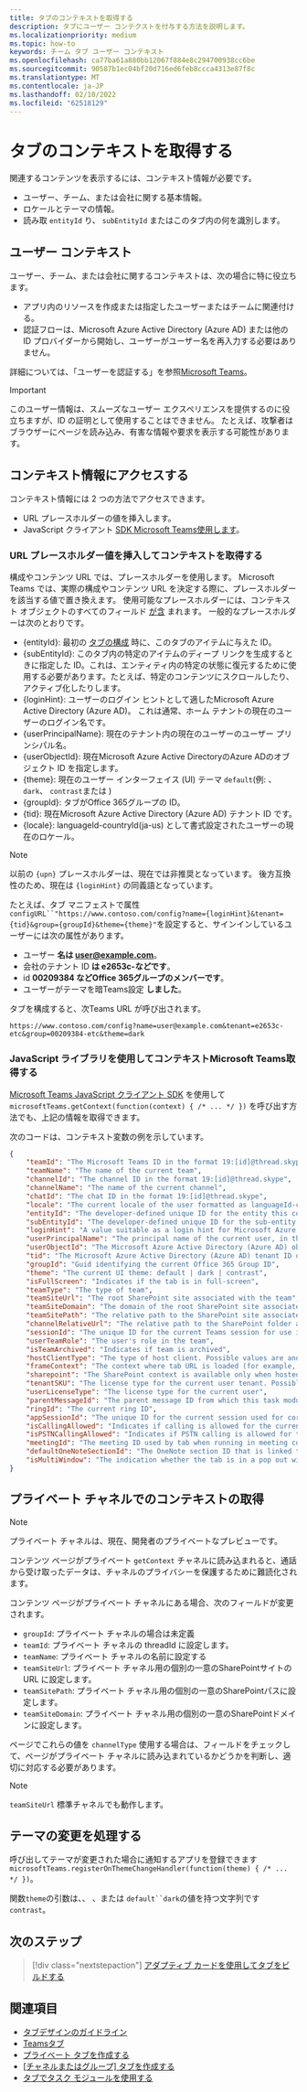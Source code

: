 ```yaml
---
title: タブのコンテキストを取得する
description: タブにユーザー コンテクストを付与する方法を説明します。
ms.localizationpriority: medium
ms.topic: how-to
keywords: チーム タブ ユーザー コンテキスト
ms.openlocfilehash: ca77ba61a880bb12067f884e8c294700938cc6be
ms.sourcegitcommit: 90587b1ec04bf20d716ed6feb8ccca4313e87f8c
ms.translationtype: MT
ms.contentlocale: ja-JP
ms.lasthandoff: 02/10/2022
ms.locfileid: "62518129"
---
```

# <a name="get-context-for-your-tab"></a>タブのコンテキストを取得する

関連するコンテンツを表示するには、コンテキスト情報が必要です。

* ユーザー、チーム、または会社に関する基本情報。
* ロケールとテーマの情報。
* 読み取 `entityId` り、 `subEntityId` またはこのタブ内の何を識別します。

## <a name="user-context"></a>ユーザー コンテキスト

ユーザー、チーム、または会社に関するコンテキストは、次の場合に特に役立ちます。

* アプリ内のリソースを作成または指定したユーザーまたはチームに関連付ける。
* 認証フローは、Microsoft Azure Active Directory (Azure AD) または他の ID プロバイダーから開始し、ユーザーがユーザー名を再入力する必要はありません。 

詳細については、「ユーザーを認証する」を参照[Microsoft Teams](~/concepts/authentication/authentication.md)。

> [!IMPORTANT]
> このユーザー情報は、スムーズなユーザー エクスペリエンスを提供するのに役立ちますが、ID の証明として使用することはできません。  たとえば、攻撃者はブラウザーにページを読み込み、有害な情報や要求を表示する可能性があります。

## <a name="access-context-information"></a>コンテキスト情報にアクセスする

コンテキスト情報には 2 つの方法でアクセスできます。

* URL プレースホルダーの値を挿入します。
* JavaScript クライアント [SDK Microsoft Teams使用します](/javascript/api/overview/msteams-client)。

### <a name="get-context-by-inserting-url-placeholder-values"></a>URL プレースホルダー値を挿入してコンテキストを取得する

構成やコンテンツ URL では、プレースホルダーを使用します。 Microsoft Teams では、実際の構成やコンテンツ URL を決定する際に、プレースホルダーを該当する値で置き換えます。 使用可能なプレースホルダーには、コンテキスト オブジェクトのすべてのフィールド [が含](/javascript/api/@microsoft/teams-js/microsoftteams.context?view=msteams-client-js-latest&preserve-view=true) まれます。 一般的なプレースホルダーは次のとおりです。

* {entityId}: 最初の [タブの構成](~/tabs/how-to/create-tab-pages/configuration-page.md) 時に、このタブのアイテムに与えた ID。
* {subEntityId}: このタブ内の特定のアイテムのディープ [](~/concepts/build-and-test/deep-links.md) リンクを生成するときに指定した ID。これは、エンティティ内の特定の状態に復元するために使用する必要があります。たとえば、特定のコンテンツにスクロールしたり、アクティブ化したりします。
* {loginHint}: ユーザーのログイン ヒントとして適したMicrosoft Azure Active Directory (Azure AD)。 これは通常、ホーム テナントの現在のユーザーのログイン名です。
* {userPrincipalName}: 現在のテナント内の現在のユーザーのユーザー プリンシパル名。
* {userObjectId}: 現在Microsoft Azure Active DirectoryのAzure ADのオブジェクト ID を指定します。
* {theme}: 現在のユーザー インターフェイス (UI) テーマ `default`(例: 、 `dark`、 `contrast`または )
* {groupId}: タブがOffice 365グループの ID。
* {tid}: 現在Microsoft Azure Active Directory (Azure AD) テナント ID です。
* {locale}: languageId-countryId(ja-us) として書式設定されたユーザーの現在のロケール。

> [!NOTE]
> 以前の `{upn}` プレースホルダーは、現在では非推奨となっています。 後方互換性のため、現在は `{loginHint}` の同義語となっています。

たとえば、タブ マニフェストで属性`configURL``"https://www.contoso.com/config?name={loginHint}&tenant={tid}&group={groupId}&theme={theme}"`を設定すると、サインインしているユーザーには次の属性があります。

* ユーザー **名は user@example.com**。
* 会社のテナント ID **は e2653c-などです**。
* id **00209384 などOffice 365グループのメンバーです**。
* ユーザーがテーマを暗Teams設定 **しました**。

タブを構成すると、次Teams URL が呼び出されます。

`https://www.contoso.com/config?name=user@example.com&tenant=e2653c-etc&group=00209384-etc&theme=dark`

### <a name="get-context-by-using-the-microsoft-teams-javascript-library"></a>JavaScript ライブラリを使用してコンテキストMicrosoft Teams取得する

[Microsoft Teams JavaScript クライアント SDK](/javascript/api/overview/msteams-client) を使用して `microsoftTeams.getContext(function(context) { /* ... */ })` を呼び出す方法でも、上記の情報を取得できます。

次のコードは、コンテキスト変数の例を示しています。

```json
{
    "teamId": "The Microsoft Teams ID in the format 19:[id]@thread.skype",
    "teamName": "The name of the current team",
    "channelId": "The channel ID in the format 19:[id]@thread.skype",
    "channelName": "The name of the current channel",
    "chatId": "The chat ID in the format 19:[id]@thread.skype",
    "locale": "The current locale of the user formatted as languageId-countryId (for example, en-us)",
    "entityId": "The developer-defined unique ID for the entity this content points to",
    "subEntityId": "The developer-defined unique ID for the sub-entity this content points to",
    "loginHint": "A value suitable as a login hint for Microsoft Azure Active Directory (Azure AD). This is usually the login name of the current user, in their home tenant",
    "userPrincipalName": "The principal name of the current user, in the current tenant",
    "userObjectId": "The Microsoft Azure Active Directory (Azure AD) object id of the current user, in the current tenant",
    "tid": "The Microsoft Azure Active Directory (Azure AD) tenant ID of the current user",
    "groupId": "Guid identifying the current Office 365 Group ID",
    "theme": "The current UI theme: default | dark | contrast",
    "isFullScreen": "Indicates if the tab is in full-screen",
    "teamType": "The type of team",
    "teamSiteUrl": "The root SharePoint site associated with the team",
    "teamSiteDomain": "The domain of the root SharePoint site associated with the team",
    "teamSitePath": "The relative path to the SharePoint site associated with the team",
    "channelRelativeUrl": "The relative path to the SharePoint folder associated with the channel",
    "sessionId": "The unique ID for the current Teams session for use in correlating telemetry data",
    "userTeamRole": "The user's role in the team",
    "isTeamArchived": "Indicates if team is archived",
    "hostClientType": "The type of host client. Possible values are android, ios, web, desktop, rigel",
    "frameContext": "The context where tab URL is loaded (for example, content, task, setting, remove, sidePanel)",
    "sharepoint": "The SharePoint context is available only when hosted in SharePoint",
    "tenantSKU": "The license type for the current user tenant. Possible values are enterprise, free, edu, unknown",
    "userLicenseType": "The license type for the current user",
    "parentMessageId": "The parent message ID from which this task module is launched",
    "ringId": "The current ring ID",
    "appSessionId": "The unique ID for the current session used for correlating telemetry data",
    "isCallingAllowed": "Indicates if calling is allowed for the current logged in user",
    "isPSTNCallingAllowed": "Indicates if PSTN calling is allowed for the current logged in user",
    "meetingId": "The meeting ID used by tab when running in meeting context",
    "defaultOneNoteSectionId": "The OneNote section ID that is linked to the channel",
    "isMultiWindow": "The indication whether the tab is in a pop out window"
}
```

## <a name="retrieve-context-in-private-channels"></a>プライベート チャネルでのコンテキストの取得

> [!Note]
> プライベート チャネルは、現在、開発者のプライベートなプレビューです。

コンテンツ ページがプライベート `getContext` チャネルに読み込まれると、通話から受け取ったデータは、チャネルのプライバシーを保護するために難読化されます。 

コンテンツ ページがプライベート チャネルにある場合、次のフィールドが変更されます。

* `groupId`: プライベート チャネルの場合は未定義
* `teamId`: プライベート チャネルの threadId に設定します。
* `teamName`: プライベート チャネルの名前に設定する
* `teamSiteUrl`: プライベート チャネル用の個別の一意のSharePointサイトの URL に設定します。
* `teamSitePath`: プライベート チャネル用の個別の一意のSharePointパスに設定します。
* `teamSiteDomain`: プライベート チャネル用の個別の一意のSharePointドメインに設定します。

ページでこれらの値を `channelType` 使用する場合は、フィールドをチェックして、ページがプライベート チャネルに読み込まれているかどうかを判断し、適切に対応する必要があります。

> [!Note]
> `teamSiteUrl` 標準チャネルでも動作します。

## <a name="handle-theme-change"></a>テーマの変更を処理する

呼び出してテーマが変更された場合に通知するアプリを登録できます `microsoftTeams.registerOnThemeChangeHandler(function(theme) { /* ... */ })`。

関数`theme`の引数は、、 、または `default``dark`の値を持つ文字列です`contrast`。

## <a name="next-step"></a>次のステップ

> [!div class="nextstepaction"]
> [アダプティブ カードを使用してタブをビルドする](~/tabs/how-to/build-adaptive-card-tabs.md)

## <a name="see-also"></a>関連項目

* [タブデザインのガイドライン](../../tabs/design/tabs.md)
* [Teamsタブ](~/tabs/what-are-tabs.md)
* [プライベート タブを作成する](~/tabs/how-to/create-personal-tab.md)
* [[チャネルまたはグループ] タブを作成する](~/tabs/how-to/create-channel-group-tab.md)
* [タブでタスク モジュールを使用する](~/task-modules-and-cards/task-modules/task-modules-tabs.md)